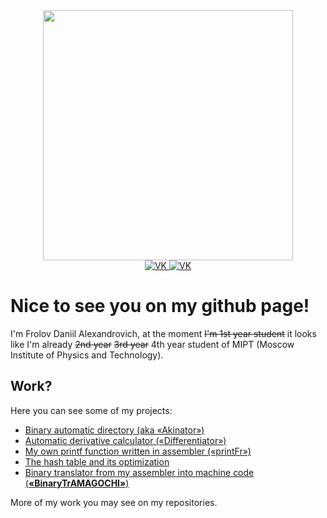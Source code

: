 <div id="header" align="center">
  <img src="https://media.giphy.com/media/qgQUggAC3Pfv687qPC/giphy.gif" width="400"/>
</div>

<div id="badges" align="center">
  <a href="https://vk.com/exactlyweb0">
    <img src="https://img.shields.io/badge/VK-blue?logo=VK&logoColor=white&style=for-the-badge" alt="VK"/>
  </a>
  <a href="mailto:frolov.da@phystech.edu">
    <img src="https://img.shields.io/badge/GMAIL-red?logo=gmail&logoColor=white&style=for-the-badge" alt="VK"/>
  </a>
</div>

# Nice to see you on my github page!
I'm Frolov Daniil Alexandrovich, at the moment ~~I'm 1st year student~~ it looks like I'm already ~~2nd year~~ ~~3rd year~~ 4th year student of MIPT (Moscow Institute of Physics and Technology).

## Work?
Here you can see some of my projects:

* [Binary automatic directory (aka &#171;Akinator&#187;)](https://github.com/Exactlywb/Akinator)
* [Automatic derivative calculator (&#171;Differentiator&#187;)](https://github.com/Exactlywb/differentiator)
* [My own printf function written in assembler (&#171;printFr&#187;)](https://github.com/Exactlywb/printFr)
* [The hash table and its optimization](https://github.com/Exactlywb/HashTable)
* [Binary translator from my assembler into machine code (**&#171;BinaryTrAMAGOCHI&#187;**)](https://github.com/Exactlywb/binaryTrAMAGOCHI)

More of my work you may see on my repositories.
